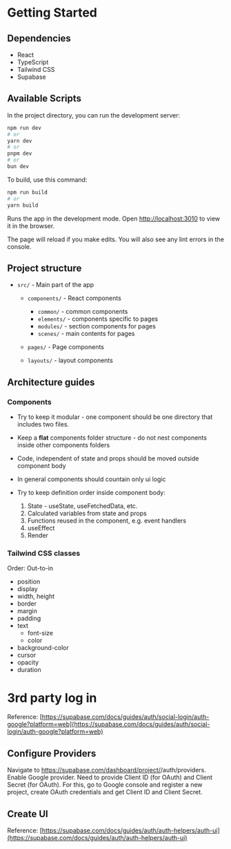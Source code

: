 # Getting Started

## Dependencies

- React
- TypeScript
- Tailwind CSS
- Supabase

## Available Scripts

In the project directory, you can run the development server:

```bash
npm run dev
# or
yarn dev
# or
pnpm dev
# or
bun dev
```

To build, use this command:

```bash
npm run build
# or
yarn build
```

Runs the app in the development mode.
Open [http://localhost:3010](http://localhost:3010) to view it in the browser.

The page will reload if you make edits.
You will also see any lint errors in the console.

## Project structure

- `src/` - Main part of the app

  - `components/` - React components

    - `common/` - common components
    - `elements/` - components specific to pages
    - `modules/` - section components for pages
    - `scenes/` - main contents for pages

  - `pages/` - Page components
  - `layouts/` - layout components

## Architecture guides

### Components

- Try to keep it modular - one component should be one directory that includes two files.

- Keep a **flat** components folder structure - do not nest components inside other components folders

- Code, independent of state and props should be moved outside component body

- In general components should countain only ui logic

- Try to keep definition order inside component body:
  1. State - useState, useFetchedData, etc.
  2. Calculated variables from state and props
  3. Functions reused in the component, e.g. event handlers
  4. useEffect
  5. Render

### Tailwind CSS classes

Order: Out-to-in

- position
- display
- width, height
- border
- margin
- padding
- text
  - font-size
  - color
- background-color
- cursor
- opacity
- duration

# 3rd party log in

Reference: [https://supabase.com/docs/guides/auth/social-login/auth-google?platform=web](https://supabase.com/docs/guides/auth/social-login/auth-google?platform=web)

## Configure Providers

Navigate to https://supabase.com/dashboard/project/<project-id>/auth/providers.
Enable Google provider.
Need to provide Client ID (for OAuth) and Client Secret (for OAuth).
For this, go to Google console and register a new project, create OAuth credentials and get Client ID and Client Secret.

## Create UI

Reference: [https://supabase.com/docs/guides/auth/auth-helpers/auth-ui](https://supabase.com/docs/guides/auth/auth-helpers/auth-ui)
